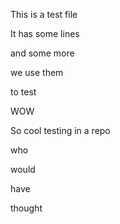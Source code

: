 This is a test file

It has some lines

and some more

we use them

to test

WOW

So cool
testing
in a repo

who



would




have




thought
